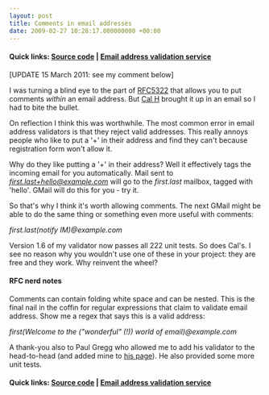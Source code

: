 ```yaml
---
layout: post
title: Comments in email addresses
date: 2009-02-27 10:28:17.000000000 +00:00
---
```

<h4>Quick links: <a href="https://code.google.com/p/isemail/source/browse/#svn/trunk" target="_blank">Source code</a> | <a title="Email address validation" href="https://isemail.info/" target="_blank">Email address validation service</a></h4>
[UPDATE 15 March 2011: see my comment below]

I was turning a blind eye to the part of <a href="https://tools.ietf.org/html/rfc5322" target="_blank">RFC5322</a> that allows you to put comments <em>within</em> an email address. But <a href="https://www.iamcal.com/help/cal/" target="_blank">Cal H</a> brought it up in an email so I had to bite the bullet.

On reflection I think this was worthwhile. The most common error in email address validators is that they reject valid addresses. This really annoys people who like to put a '+' in their address and find they can't because registration form won't allow it.

Why do they like putting a '+' in their address? Well it effectively tags the incoming email for you automatically. Mail sent to <em>first.last+hello@example.com</em> will go to the <em>first.last</em> mailbox, tagged with 'hello'. GMail will do this for you - try it.

So that's why I think it's worth allowing comments. The next GMail might be able to do the same thing or something even more useful with comments:

<em>first.last(notify IM)@example.com</em>

Version 1.6 of my validator now passes all 222 unit tests. So does Cal's. I see no reason why you wouldn't use one of these in your project: they are free and they work. Why reinvent the wheel?
<h4>RFC nerd notes</h4>
Comments can contain folding white space and can be nested. This is the final nail in the coffin for regular expressions that claim to validate email address. Show me a regex that says this is a valid address:

<em>first(Welcome to
the ("wonderful" (!)) world
of email)@example.com</em>

A thank-you also to Paul Gregg who allowed me to add his validator to the head-to-head (and added mine to <a href="https://www.pgregg.com/projects/php/code/showvalidemail.php" target="_blank">his page</a>). He also provided some more unit tests.
<h4><em><span style="font-style: normal;">Quick links: </span><a href="https://code.google.com/p/isemail/source/browse/#svn/trunk" target="_blank"><span style="font-style: normal;">Source code</span></a><span style="font-style: normal;"> | </span></em><a title="Email address validation" href="https://isemail.info/" target="_blank">Email address validation service</a></h4>
<h4><em>
</em></h4>
